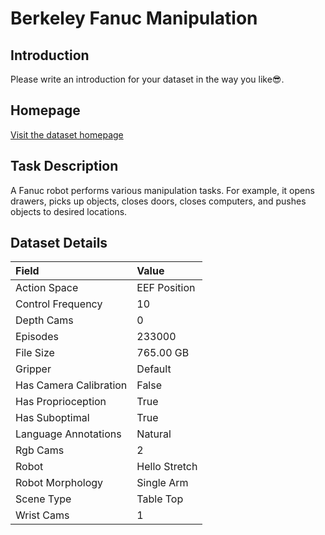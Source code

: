 # Berkeley Fanuc Manipulation


## Introduction

Please write an introduction for your dataset in the way you like:sunglasses:.


## Homepage

[Visit the dataset homepage](https://sites.google.com/berkeley.edu/fanuc-manipulation)


## Task Description

A Fanuc robot performs various manipulation tasks. For example, it opens drawers, picks up objects, closes doors, closes computers, and pushes objects to desired locations.


## Dataset Details

| Field                            | Value                    |
|:---------------------------------|:-------------------------|
| Action Space                     | EEF Position           |
| Control Frequency                     | 10           |
| Depth Cams                     | 0           |
| Episodes                     | 233000           |
| File Size                     |  765.00 GB           |
| Gripper                     | Default           |
| Has Camera Calibration                     | False           |
| Has Proprioception                     | True           |
| Has Suboptimal                     | True           |
| Language Annotations                     | Natural           |
| Rgb Cams                     | 2           |
| Robot                     | Hello Stretch           |
| Robot Morphology                     | Single Arm           |
| Scene Type                     | Table Top           |
| Wrist Cams                     | 1           |


